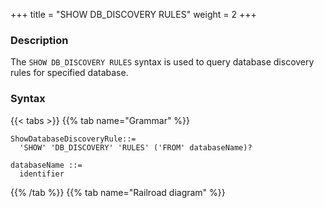+++
title = "SHOW DB_DISCOVERY RULES"
weight = 2
+++

### Description

The `SHOW DB_DISCOVERY RULES` syntax is used to query database discovery rules for specified database.

### Syntax

{{< tabs >}}
{{% tab name="Grammar" %}}
```
ShowDatabaseDiscoveryRule::=
  'SHOW' 'DB_DISCOVERY' 'RULES' ('FROM' databaseName)?

databaseName ::=
  identifier
```
{{% /tab %}}
{{% tab name="Railroad diagram" %}}
<iframe frameborder="0" name="diagram" id="diagram" width="100%" height="100%"></iframe>
{{% /tab %}}
{{< /tabs >}}

### Supplement

- When `databaseName` is not specified, the default is the currently used `DATABASE`. If `DATABASE` is not used, `No database selected` will be prompted.

### Return value description

| Column                   | Description                            |
| ------------------------ | -------------------------------------- |
| group_name               | Database discovery Rule name           |
| data_source_names        | Data source name list                  |
| primary_data_source_name | Primary data source name               |
| discovery_type           | Database discovery service type        |
| discovery_heartbeat      | Database discovery service heartbeat   |



### Example

- Query database discovery rules for specified database.

```sql
SHOW DB_DISCOVERY RULES FROM test1;
```

```sql
mysql> SHOW DB_DISCOVERY RULES FROM test1;
+------------+-------------------+--------------------------+---------------------------------------------------------------------------------------------------+-----------------------------------------------------------------+
| group_name | data_source_names | primary_data_source_name | discovery_type                                                                                    | discovery_heartbeat                                             |
+------------+-------------------+--------------------------+---------------------------------------------------------------------------------------------------+-----------------------------------------------------------------+
| group_0    | ds_0,ds_1,ds_2    | ds_0                     | {name=group_0_MySQL.MGR, type=MySQL.MGR, props={group-name=558edd3c-02ec-11ea-9bb3-080027e39bd2}} | {name=group_0_heartbeat, props={keep-alive-cron=0/5 * * * * ?}} |
+------------+-------------------+--------------------------+---------------------------------------------------------------------------------------------------+-----------------------------------------------------------------+
1 row in set (0.01 sec)

```

- Query database discovery rules for current database.

```sql
SHOW DB_DISCOVERY RULES;
```

```sql
mysql> SHOW DB_DISCOVERY RULES;
+------------+-------------------+--------------------------+---------------------------------------------------------------------------------------------------+-----------------------------------------------------------------+
| group_name | data_source_names | primary_data_source_name | discovery_type                                                                                    | discovery_heartbeat                                             |
+------------+-------------------+--------------------------+---------------------------------------------------------------------------------------------------+-----------------------------------------------------------------+
| group_0    | ds_0,ds_1,ds_2    | ds_0                     | {name=group_0_MySQL.MGR, type=MySQL.MGR, props={group-name=558edd3c-02ec-11ea-9bb3-080027e39bd2}} | {name=group_0_heartbeat, props={keep-alive-cron=0/5 * * * * ?}} |
+------------+-------------------+--------------------------+---------------------------------------------------------------------------------------------------+-----------------------------------------------------------------+
1 row in set (0.03 sec)
```

### Reserved word

`SHOW`, `DB_DISCOVERY`, `RULES`, `FROM`

### Related links

- [Reserved word](/en/reference/distsql/syntax/reserved-word/)
